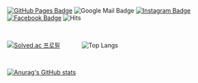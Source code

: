 [![GitHub Pages Badge](https://img.shields.io/badge/-GitHub_Pages-181717?style=flat-square&logo=github&logoColor=white)](https://cael0.github.io/)
![Google Mail Badge](https://img.shields.io/badge/-kjongmin26@gmail.com-EA4335?style=flat-square&logo=gmail&logoColor=white)
[![Instagram Badge](https://img.shields.io/badge/-Instagram-E4405F?style=flat-square&logo=Instagram&logoColor=white)](https://www.instagram.com/j_ngminn/)
[![Facebook Badge](https://img.shields.io/badge/-Facebook-1877F2?style=flat-square&logo=Facebook&logoColor=white)](https://www.facebook.com/profile.php?id=100004683797522)
![Hits](https://hits.seeyoufarm.com/api/count/incr/badge.svg?url=https%3A%2F%2Fgithub.com%2FCAEL0&count_bg=%233A3462&title_bg=%2348919E&icon=apachespark.svg&icon_color=%23FFF9C6&title=hits%21&edge_flat=false)

<br>

[![Solved.ac 프로필](http://mazassumnida.wtf/api/v2/generate_badge?boj=luciaholic)](https://solved.ac/luciaholic) &nbsp; &nbsp; &nbsp; &nbsp; &nbsp; &nbsp;
![Top Langs](https://github-readme-stats.vercel.app/api/top-langs/?username=CAEL0&layout=compact)

<br>

[![Anurag's GitHub stats](https://github-readme-stats.vercel.app/api?username=CAEL0&show_icons=true&theme=tokyonight)](https://github.com/anuraghazra/github-readme-stats)

<!--
**CAEL0/CAEL0** is a ✨ _special_ ✨ repository because its `README.md` (this file) appears on your GitHub profile.
Here are some ideas to get you started:

- 🔭 I’m currently working on ...
- 🌱 I’m currently learning ...
- 👯 I’m looking to collaborate on ...
- 🤔 I’m looking for help with ...
- 💬 Ask me about ...
- 📫 How to reach me: ...
- 😄 Pronouns: ...
- ⚡ Fun fact: ...
-->
